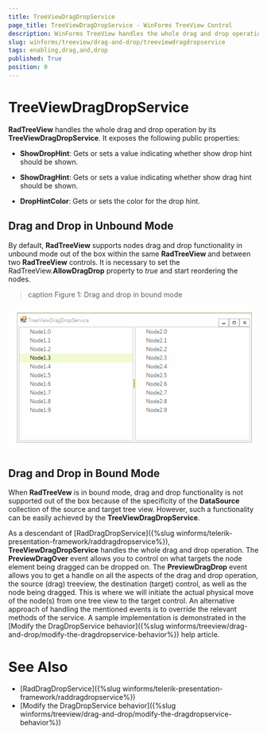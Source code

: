 ```yaml
---
title: TreeViewDragDropService
page_title: TreeViewDragDropService - WinForms TreeView Control
description: WinForms TreeView handles the whole drag and drop operation by its TreeViewDragDropService. Get familiar with the public API it offers.
slug: winforms/treeview/drag-and-drop/treeviewdragdropservice
tags: enabling,drag,and,drop
published: True
position: 0 
---
```


# TreeViewDragDropService

**RadTreeView** handles the whole drag and drop operation by its **TreeViewDragDropService**. It exposes the following public properties:

* **ShowDropHint**: Gets or sets a value indicating whether show drop hint should be shown.

* **ShowDragHint**: Gets or sets a value indicating whether show drag hint should be shown.

* **DropHintColor**: Gets or sets the color for the drop hint.

## Drag and Drop in Unbound Mode

By default, **RadTreeView** supports nodes drag and drop functionality in unbound mode out of the box within the same **RadTreeView** and between two **RadTreeView** controls. It is necessary to set the RadTreeView.**AllowDragDrop** property to *true* and start reordering the nodes. 

>caption Figure 1: Drag and drop in bound mode

![treeview-drag-and-drop-treeviewdragdropservice 001](images/treeview-drag-and-drop-treeviewdragdropservice001.gif)


## Drag and Drop in Bound Mode

When **RadTreeVew** is in bound mode, drag and drop functionality is not supported out of the box because of the specificity of the **DataSource** collection of the source and target tree view. However, such a functionality can be easily achieved by the **TreeViewDragDropService**.

As a descendant of [RadDragDropService]({%slug winforms/telerik-presentation-framework/raddragdropservice%}), **TreeViewDragDropService** handles the whole drag and drop operation. The **PreviewDragOver** event allows you to control on what targets the node element being dragged can be dropped on. The **PreviewDragDrop** event allows you to get a handle on all the aspects of the drag and drop operation, the source (drag) treeview, the destination (target) control, as well as the node being dragged. This is where we will initiate the actual physical move of the node(s) from one tree view to the target control. An alternative approach of handling the mentioned events is to override the relevant methods of the service. A sample implementation is demonstrated in the [Modify the DragDropService behavior]({%slug winforms/treeview/drag-and-drop/modify-the-dragdropservice-behavior%}) help article.

# See Also

* [RadDragDropService]({%slug winforms/telerik-presentation-framework/raddragdropservice%})	
* [Modify the DragDropService behavior]({%slug winforms/treeview/drag-and-drop/modify-the-dragdropservice-behavior%})